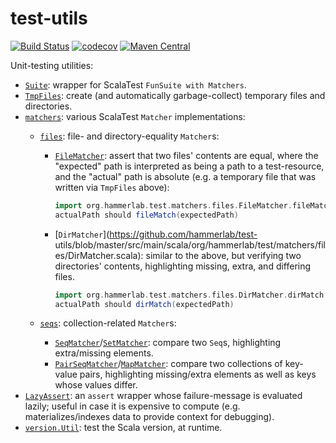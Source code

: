 # test-utils

[![Build Status](https://travis-ci.org/hammerlab/test-utils.svg?branch=master)](https://travis-ci.org/hammerlab/test-utils)
[![codecov](https://codecov.io/gh/hammerlab/test-utils/branch/master/graph/badge.svg)](https://codecov.io/gh/hammerlab/test-utils)
[![Maven Central](https://img.shields.io/maven-central/v/org.hammerlab/test-utils_2.11.svg?maxAge=600)](http://search.maven.org/#search%7Cga%7C1%7Ctest-utils)

Unit-testing utilities:

- [`Suite`](https://github.com/hammerlab/test-utils/blob/master/src/main/scala/org/hammerlab/test/Suite.scala): wrapper for ScalaTest `FunSuite with Matchers`.
- [`TmpFiles`](https://github.com/hammerlab/test-utils/blob/master/src/main/scala/org/hammerlab/test/files/TmpFiles.scala): create (and automatically garbage-collect) temporary files and directories.
- [`matchers`](https://github.com/hammerlab/test-utils/tree/master/src/main/scala/org/hammerlab/test/matchers): various ScalaTest `Matcher` implementations:
  - [`files`](https://github.com/hammerlab/test-utils/tree/master/src/main/scala/org/hammerlab/test/matchers/files): file- and directory-equality `Matcher`s:
    - [`FileMatcher`](https://github.com/hammerlab/test-utils/blob/master/src/main/scala/org/hammerlab/test/matchers/files/FileMatcher.scala): assert that two files' contents are equal, where the "expected" path is interpreted as being a path to a test-resource, and the "actual" path is absolute (e.g. a temporary file that was written via `TmpFiles` above):

      ```scala
      import org.hammerlab.test.matchers.files.FileMatcher.fileMatch
      actualPath should fileMatch(expectedPath)
      ```

    - [`DirMatcher`](https://github.com/hammerlab/test- utils/blob/master/src/main/scala/org/hammerlab/test/matchers/files/DirMatcher.scala): similar to the above, but verifying two directories' contents, highlighting missing, extra, and differing files.

      ```scala
      import org.hammerlab.test.matchers.files.DirMatcher.dirMatch
      actualPath should dirMatch(expectedPath)
      ```
      
  - [`seqs`](https://github.com/hammerlab/test-utils/tree/master/src/main/scala/org/hammerlab/test/matchers/seqs): collection-related `Matcher`s:
    - [`SeqMatcher`](https://github.com/hammerlab/test-utils/blob/master/src/main/scala/org/hammerlab/test/matchers/seqs/SeqMatcher.scala)/[`SetMatcher`](https://github.com/hammerlab/test-utils/blob/master/src/main/scala/org/hammerlab/test/matchers/seqs/SetMatcher.scala): compare two `Seq`s, highlighting extra/missing elements.
    - [`PairSeqMatcher`](https://github.com/hammerlab/test-utils/blob/master/src/main/scala/org/hammerlab/test/matchers/seqs/PairSeqMatcher.scala)/[`MapMatcher`](https://github.com/hammerlab/test-utils/blob/master/src/main/scala/org/hammerlab/test/matchers/seqs/MapMatcher.scala): compare two collections of key-value pairs, highlighting missing/extra elements as well as keys whose values differ.
- [`LazyAssert`](https://github.com/hammerlab/test-utils/blob/master/src/main/scala/org/hammerlab/test/matchers/LazyAssert.scala): an `assert` wrapper whose failure-message is evaluated lazily; useful in case it is expensive to compute (e.g. materializes/indexes data to provide context for debugging).
- [`version.Util`](https://github.com/hammerlab/test-utils/blob/eb200189167e9daba369ef8adcf914bd2552ad96/src/main/scala/org/hammerlab/test/version/Util.scala): test the Scala version, at runtime.
